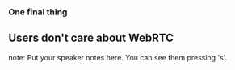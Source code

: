 ###  <span class="highlight">One final thing</span>

<h2 class="fragment">Users don't care about WebRTC</h2>

note:
    Put your speaker notes here.
    You can see them pressing 's'.

